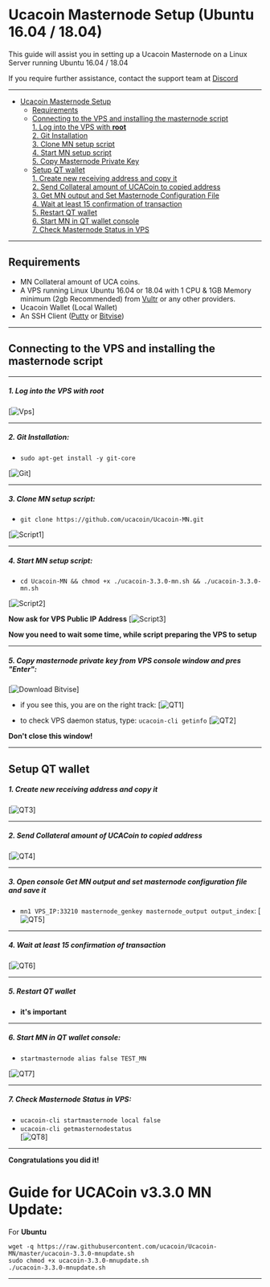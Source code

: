 # Ucacoin Masternode Setup (Ubuntu 16.04 / 18.04)
This guide will assist you in setting up a Ucacoin Masternode on a Linux Server running Ubuntu 16.04 / 18.04

If you require further assistance, contact the support team at <a href="https://discord.gg/EemcMKf" target="_blank">Discord</a>
***
- [Ucacoin Masternode Setup](#ucacoin-masternode-setup)  
  	* [Requirements](#requirements) 
  * [Connecting to the VPS and installing the masternode script](#Connecting-to-the-VPS-and-installing-the-masternode-script)  
         [1. Log into the VPS with **root**](#1-log-into-the-vps-with-root)  
         [2. Git Installation](#2-git-installation)  
         [3. Clone MN setup script](#3-clone-mn-setup-script)  
         [4. Start MN setup script](#4-start-mn-setup-script)  
         [5. Copy Masternode Private Key](#5-copy-masternode-private-key-from-vps-console-window-and-pres-enter)
  * [Setup QT wallet](#setup-qt-wallet)  
         [1. Create new receiving address and copy it](#1-create-new-receiving-address-and-copy-it)  
	 [2. Send Collateral amount of UCACoin to copied address](#2-send-collateral-amount-of-ucacoin-to-copied-address)  
	 [3. Get MN output and Set Masternode Configuration File](#3-open-console-get-mn-output-and-set-masternode-configuration-file-and-save-it)  
	 [4. Wait at least 15 confirmation of transaction](#4-wait-at-least-15-confirmation-of-transaction)  
         [5. Restart QT wallet](#5-restart-qt-wallet)  
         [6. Start MN in QT wallet console](#6-start-mn-in-qt-wallet-console)  
	 [7. Check Masternode Status in VPS](#7-check-masternode-status-in-vps)  

***
## Requirements
- MN Collateral amount of UCA coins.
- A VPS running Linux Ubuntu 16.04 or 18.04 with 1 CPU & 1GB Memory minimum (2gb Recommended) from [Vultr](https://www.vultr.com/?ref=8622028) or any other providers.
- Ucacoin Wallet (Local Wallet)
- An SSH Client (<a href="https://www.putty.org/" target="_blank">Putty</a> or <a href="https://dl.bitvise.com/BvSshClient-Inst.exe" target="_blank">Bitvise</a>)

***
## Connecting to the VPS and installing the masternode script
***
##### 1. Log into the VPS with **root**  
[![Vps](https://raw.githubusercontent.com/ucacoin/Ucacoin-MN/master/assets/1.png)]
***
##### 2. Git Installation:  
- ```sudo apt-get install -y git-core```  

[![Git](https://raw.githubusercontent.com/ucacoin/Ucacoin-MN/master/assets/2.png)]
***
##### 3. Clone MN setup script: 
- ```git clone https://github.com/ucacoin/Ucacoin-MN.git```  

[![Script1](https://raw.githubusercontent.com/ucacoin/Ucacoin-MN/master/assets/3.png)] 
***
##### 4. Start MN setup script: 
- ```cd Ucacoin-MN && chmod +x ./ucacoin-3.3.0-mn.sh && ./ucacoin-3.3.0-mn.sh```
   
[![Script2](https://raw.githubusercontent.com/ucacoin/Ucacoin-MN/master/assets/4.png)]  

**Now ask for VPS Public IP Address** 
[![Script3](https://raw.githubusercontent.com/ucacoin/Ucacoin-MN/master/assets/5.png)]

**Now you need to wait some time, while script preparing the VPS to setup**  
***
##### 5. Copy masternode private key from VPS console window and pres "Enter":
[![Download Bitvise](https://raw.githubusercontent.com/ucacoin/Ucacoin-MN/master/assets/6.png)] 

- if you see this, you are on the right track:
[![QT1](https://raw.githubusercontent.com/ucacoin/Ucacoin-MN/master/assets/7.png)]

- to check VPS daemon status, type: ```ucacoin-cli getinfo```
[![QT2](https://raw.githubusercontent.com/ucacoin/Ucacoin-MN/master/assets/8.png)]

**Don't close this window!** 
***		

## Setup QT wallet
##### 1. Create new receiving address and copy it
[![QT3](https://raw.githubusercontent.com/ucacoin/Ucacoin-MN/master/assets/9.png)] 

***
##### 2. Send Collateral amount of UCACoin to copied address
[![QT4](https://raw.githubusercontent.com/ucacoin/Ucacoin-MN/master/assets/10.png)]
***
##### 3. Open console Get MN output and set masternode configuration file and save it
- ```mn1 VPS_IP:33210 masternode_genkey masternode_output output_index```:
[![QT5](https://raw.githubusercontent.com/ucacoin/Ucacoin-MN/master/assets/11.png)]
***
##### 4. Wait at least 15 confirmation of transaction
[![QT6](https://raw.githubusercontent.com/ucacoin/Ucacoin-MN/master/assets/12.png)]
***
##### 5. Restart QT wallet  
- **it's important**
***
##### 6. Start MN in QT wallet console:
- ```startmasternode alias false TEST_MN```

[![QT7](https://raw.githubusercontent.com/ucacoin/Ucacoin-MN/master/assets/13.png)]
***
##### 7. Check Masternode Status in VPS:
- ```ucacoin-cli startmasternode local false``` 
- ```ucacoin-cli getmasternodestatus```  
[![QT8](https://raw.githubusercontent.com/ucacoin/Ucacoin-MN/master/assets/14.png)]  
***
**Сongratulations you did it!**


# Guide for UCACoin v3.3.0 MN Update:

For **Ubuntu**
```
wget -q https://raw.githubusercontent.com/ucacoin/Ucacoin-MN/master/ucacoin-3.3.0-mnupdate.sh
sudo chmod +x ucacoin-3.3.0-mnupdate.sh
./ucacoin-3.3.0-mnupdate.sh
```
***